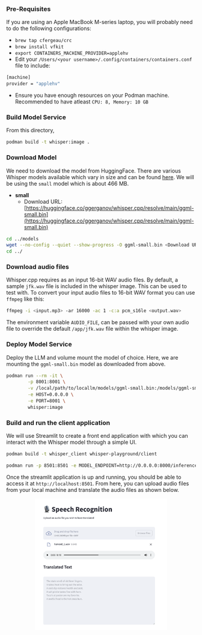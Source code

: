 ### Pre-Requisites

If you are using an Apple MacBook M-series laptop, you will probably need to do the following configurations:

* `brew tap cfergeau/crc`
* `brew install vfkit`
* `export CONTAINERS_MACHINE_PROVIDER=applehv`
* Edit your `/Users/<your username>/.config/containers/containers.conf` file to include:
```bash
[machine]
provider = "applehv"
```
* Ensure you have enough resources on your Podman machine. Recommended to have atleast `CPU: 8, Memory: 10 GB`

### Build Model Service

From this directory,

```bash
podman build -t whisper:image .
```

### Download Model

We need to download the model from HuggingFace. There are various Whisper models available which vary in size and can be found [here](https://huggingface.co/ggerganov/whisper.cpp). We will be using the `small` model which is about 466 MB.

- **small**
    - Download URL: [https://huggingface.co/ggerganov/whisper.cpp/resolve/main/ggml-small.bin](https://huggingface.co/ggerganov/whisper.cpp/resolve/main/ggml-small.bin)

```bash
cd ../models
wget --no-config --quiet --show-progress -O ggml-small.bin <Download URL>
cd ../
```

### Download audio files

Whisper.cpp requires as an input 16-bit WAV audio files.
By default, a sample `jfk.wav` file is included in the whisper image. This can be used to test with.
To convert your input audio files to 16-bit WAV format you can use `ffmpeg` like this:

```bash
ffmpeg -i <input.mp3> -ar 16000 -ac 1 -c:a pcm_s16le <output.wav>
```

The environment variable `AUDIO_FILE`, can be passed with your own audio file to override the default `/app/jfk.wav` file within the whisper image.

### Deploy Model Service

Deploy the LLM and volume mount the model of choice.
Here, we are mounting the `ggml-small.bin` model as downloaded from above.

```bash
podman run --rm -it \
        -p 8001:8001 \
        -v /local/path/to/locallm/models/ggml-small.bin:/models/ggml-small.bin:Z,ro \
        -e HOST=0.0.0.0 \
        -e PORT=8001 \
        whisper:image
```

### Build and run the client application

We will use Streamlit to create a front end application with which you can interact with the Whisper model through a simple UI.

```bash
podman build -t whisper_client whisper-playground/client
```

```bash
podman run -p 8501:8501 -e MODEL_ENDPOINT=http://0.0.0.0:8000/inference whisper_client
```
Once the streamlit application is up and running, you should be able to access it at `http://localhost:8501`. From here, you can upload audio files from your local machine and translate the audio files as shown below.

<p align="center">
<img src="../assets/whisper.png" width="70%">
</p>
